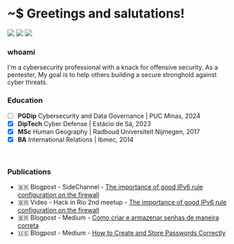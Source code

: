 # ~$ Greetings and salutations!

<a href="https://tryhackme.com/p/k4rkarov" target="_blank"><img src="https://img.shields.io/badge/-TryHackMe-1c2538?style=for-the-badge&logo=TryHackMe&logoColor=white" target="_blank"></a> 
<a href="https://labs.hackthebox.com/home/users/profile/675554" target="_blank"><img src="https://img.shields.io/badge/-Hack%20the%20Box-1c2538?style=for-the-badge&logo=hackthebox&logoColor=green" target="_blank"></a> 
<a href="https://medium.com/@k4rkarov" target="_blank"><img src="https://img.shields.io/badge/-medium-1c2538?style=for-the-badge&logo=medium&logoColor=white" target="_blank"></a> 

### whoami

 I'm a cybersecurity professional with a knack for offensive security. As a pentester, My goal is to help others building a secure stronghold against cyber threats.

### Education
- [ ] <b>PGDip</b> Cybersecurity and Data Governance | PUC Minas, 2024
- [x] <b>DipTech</b> Cyber Defense | Estácio de Sá, 2023
- [x] <b>MSc</b> Human Geography | Radboud Universiteit Nijmegen, 2017
- [x] <b>BA</b> International Relations | Ibmec, 2014

<br>

### Publications


- 🇧🇷 Blogpost - SideChannel - [The importance of good IPv6 rule configuration on the firewall](https://sidechannel.blog/a-importancia-de-uma-boa-configuracao-de-regras-ipv6-no-firewall/)
- 🇧🇷 Video - Hack in Rio 2nd meetup - [The importance of good IPv6 rule configuration on the firewall](https://www.youtube.com/watch?v=i7ho1xDdmx0)
- 🇧🇷 Blogpost - Medium - [Como criar e armazenar senhas de maneira correta](https://medium.com/@k4rkarov/como-criar-e-armazenar-senhas-de-maneira-correta-efa589b8ae8e)
- 🇺🇸 Blogpost - Medium - [How to Create and Store Passwords Correctly](https://medium.com/@k4rkarov/how-to-create-and-store-passwords-correctly-8dbaab34ccf8)
